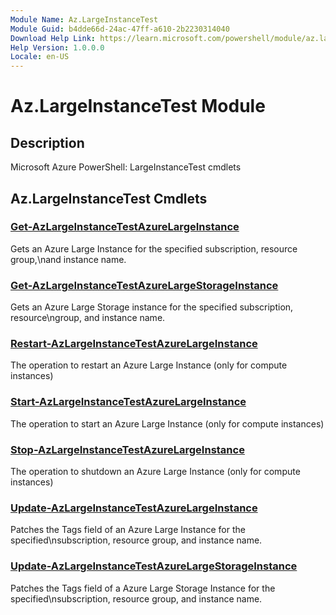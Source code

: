 ```yaml
---
Module Name: Az.LargeInstanceTest
Module Guid: b4dde66d-24ac-47ff-a610-2b2230314040
Download Help Link: https://learn.microsoft.com/powershell/module/az.largeinstancetest
Help Version: 1.0.0.0
Locale: en-US
---
```


# Az.LargeInstanceTest Module
## Description
Microsoft Azure PowerShell: LargeInstanceTest cmdlets

## Az.LargeInstanceTest Cmdlets
### [Get-AzLargeInstanceTestAzureLargeInstance](Get-AzLargeInstanceTestAzureLargeInstance.md)
Gets an Azure Large Instance for the specified subscription, resource group,\nand instance name.

### [Get-AzLargeInstanceTestAzureLargeStorageInstance](Get-AzLargeInstanceTestAzureLargeStorageInstance.md)
Gets an Azure Large Storage instance for the specified subscription, resource\ngroup, and instance name.

### [Restart-AzLargeInstanceTestAzureLargeInstance](Restart-AzLargeInstanceTestAzureLargeInstance.md)
The operation to restart an Azure Large Instance (only for compute instances)

### [Start-AzLargeInstanceTestAzureLargeInstance](Start-AzLargeInstanceTestAzureLargeInstance.md)
The operation to start an Azure Large Instance (only for compute instances)

### [Stop-AzLargeInstanceTestAzureLargeInstance](Stop-AzLargeInstanceTestAzureLargeInstance.md)
The operation to shutdown an Azure Large Instance (only for compute instances)

### [Update-AzLargeInstanceTestAzureLargeInstance](Update-AzLargeInstanceTestAzureLargeInstance.md)
Patches the Tags field of an Azure Large Instance for the specified\nsubscription, resource group, and instance name.

### [Update-AzLargeInstanceTestAzureLargeStorageInstance](Update-AzLargeInstanceTestAzureLargeStorageInstance.md)
Patches the Tags field of a Azure Large Storage Instance for the specified\nsubscription, resource group, and instance name.

